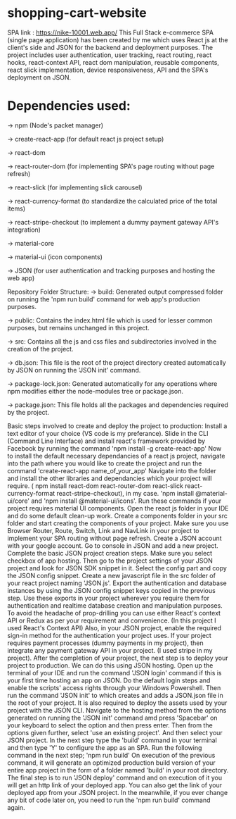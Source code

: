 # shopping-cart-website

SPA link : https://nike-10001.web.app/
This Full Stack e-commerce SPA (single page application) has been created by me which uses React js at the client's side and JSON for the backend and deployment purposes. The project includes user authentication, user tracking, react routing, react hooks, react-context API, react dom manipulation, reusable components, react slick implementation, device responsiveness, API and the SPA's deployment on JSON.

# Dependencies used:
-> npm (Node's packet manager)

-> create-react-app (for default react js project setup)

-> react-dom

-> react-router-dom (for implementing SPA's page routing without page refresh)

-> react-slick (for implementing slick carousel)

-> react-currency-format (to standardize the calculated price of the total items)

-> react-stripe-checkout (to implement a dummy payment gateway API's integration)

-> material-core

-> material-ui (icon components)

-> JSON (for user authentication and tracking purposes and hosting the web app)

Repository Folder Structure:
-> build: Generated output compressed folder on running the 'npm run build' command for web app's production purposes.

-> public: Contains the index.html file which is used for lesser common purposes, but remains unchanged in this project.

-> src: Contains all the js and css files and subdirectories involved in the creation of the project.

-> db.json: This file is the root of the project directory created automatically by JSON on running the 'JSON init' command.

-> package-lock.json: Generated automatically for any operations where npm modifies either the node-modules tree or package.json.

-> package.json: This file holds all the packages and dependencies required by the project.

Basic steps involved to create and deploy the project to production:
Install a text editor of your choice (VS code is my preferance).
Slide in the CLI (Command Line Interface) and install react's framework provided by Facebook by running the command 'npm install -g create-react-app'
Now to install the default necessary dependancies of a react js project, navigate into the path where you would like to create the project and run the command 'create-react-app name_of_your_app'
Navigate into the folder and install the other libraries and dependancies which your project will require. ( npm install react-dom react-router-dom react-slick react-currency-format react-stripe-checkout), in my case.
'npm install @material-ui/core' and 'npm install @material-ui/icons'. Run these commands if your project requires material UI components.
Open the react js folder in your IDE and do some default clean-up work.
Create a components folder in your src folder and start creating the components of your project.
Make sure you use Browser Router, Route, Switch, Link and NavLink in your project to implement your SPA routing without page refresh.
Create a JSON account with your google account.
Go to console in JSON and add a new project. Complete the basic JSON project creation steps. Make sure you select checkbox of app hosting.
Then go to the project settings of your JSON project and look for JSON SDK snippet in it. Select the config part and copy the JSON config snippet.
Create a new javascript file in the src folder of your react project naming 'JSON.js'. Export the authentication and database instances by using the JSON config snippet keys copied in the previous step. Use these exports in your project wherever you require them for authentication and realtime database creation and manipulation purposes.
To avoid the headache of prop-drilling you can use either React's context API or Redux as per your requirement and convenience. (In this project I used React's Context API)
Also, in your JSON project, enable the required sign-in method for the authentication your project uses.
If your project requires payment processes (dummy payments in my project), then integrate any payment gateway API in your project. (I used stripe in my project).
After the completion of your project, the next step is to deploy your project to production. We can do this using JSON hosting.
Open up the terminal of your IDE and run the command 'JSON login' command if this is your first time hosting an app on JSON. Do the default login steps and enable the scripts' access rights through your Windows Powershell.
Then run the command 'JSON init' to which creates and adds a JSON.json file in the root of your project. It is also required to deploy the assets used by your project with the JSON CLI.
Navigate to the hosting method from the options generated on running the 'JSON init' command amd press 'Spacebar' on your keyboard to select the option and then press enter.
Then from the options given further, select 'use an existing project'. And then select your JSON project.
In the next step type the 'build' command in your terminal and then type 'Y' to configure the app as an SPA.
Run the following command in the next step; 'npm run build'
On execution of the previous command, it will generate an optimized production build version of your entire app project in the form of a folder named 'build' in your root directory.
The final step is to run 'JSON deploy' command and on execution of it you will get an http link of your deployed app.
You can also get the link of your deployed app from your JSON project.
In the meanwhile, if you ever change any bit of code later on, you need to run the 'npm run build' command again.
